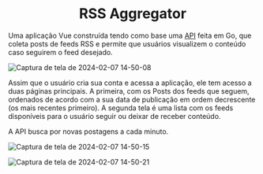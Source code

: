 <h1 align="center"> RSS Aggregator </h1>

Uma aplicação Vue construída tendo como base uma [API](https://github.com/KalimaraPeleteiro/RSS-Aggregator-API) feita em Go, que coleta posts de feeds RSS e permite que usuários visualizem o conteúdo caso seguirem o feed desejado.

![Captura de tela de 2024-02-07 14-50-08](https://github.com/KalimaraPeleteiro/RSS-Aggregator/assets/94702837/2a7233ee-278b-4861-9330-4be5c2cb9f79)

Assim que o usuário cria sua conta e acessa a aplicação, ele tem acesso a duas páginas principais. A primeira, com os Posts dos feeds que seguem, ordenados de acordo com a sua data de publicação em ordem decrescente (os mais recentes primeiro). A segunda tela é uma lista com os feeds disponíveis para o usuário seguir ou deixar de receber conteúdo.
<br>

A API busca por novas postagens a cada minuto.

![Captura de tela de 2024-02-07 14-50-15](https://github.com/KalimaraPeleteiro/RSS-Aggregator/assets/94702837/ffd77ffc-25ea-447e-801f-f8822220512e)

![Captura de tela de 2024-02-07 14-50-21](https://github.com/KalimaraPeleteiro/RSS-Aggregator/assets/94702837/2a102696-7aae-4f30-bb20-2c420c98d4c0)

